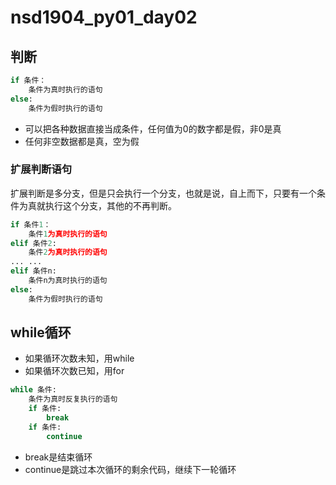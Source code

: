 # nsd1904_py01_day02

## 判断

```python
if 条件：
    条件为真时执行的语句
else:
    条件为假时执行的语句
```

- 可以把各种数据直接当成条件，任何值为0的数字都是假，非0是真
- 任何非空数据都是真，空为假

### 扩展判断语句

扩展判断是多分支，但是只会执行一个分支，也就是说，自上而下，只要有一个条件为真就执行这个分支，其他的不再判断。

```python
if 条件1：
    条件1为真时执行的语句
elif 条件2:
    条件2为真时执行的语句
... ...
elif 条件n:
    条件n为真时执行的语句
else:
    条件为假时执行的语句
```

## while循环

- 如果循环次数未知，用while
- 如果循环次数已知，用for

```python
while 条件:
    条件为真时反复执行的语句
    if 条件:
        break
    if 条件:
        continue
```

- break是结束循环
- continue是跳过本次循环的剩余代码，继续下一轮循环









